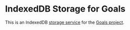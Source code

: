 # IndexedDB Storage for Goals

This is an IndexedDB [storage service](https://github.com/lxndrdagreat/goals-core#storage-services)
for the [Goals project](https://github.com/lxndrdagreat/goals-core).
